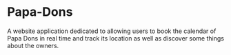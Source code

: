 # Papa-Dons
A website application dedicated to allowing users to book the calendar of Papa Dons in real time and track its location as well as discover some things about the owners.